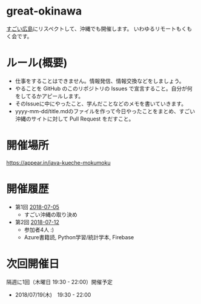 # great-okinawa

[すごい広島](http://great-h.github.io/)にリスペクトして、沖縄でも開催します。
いわゆるリモートもくもく会です。

# ルール(概要)
- 仕事をすることはできません。情報発信、情報交換などをしましょう。
- やることを GitHub のこのリポジトリの Issues で宣言すること。自分が何をしてるかアピールします。
- そのIssueに中にやったこと、学んだことなどのメモを書いていきます。
- yyyy-mm-dd/title.mdのファイルを作って今日やったことをまとめ、すごい沖縄のサイトに対して Pull Request をだすこと。

# 開催場所
https://appear.in/java-kueche-mokumoku

# 開催履歴
- 第1回 [2018-07-05](https://github.com/JavaKueche/great-okinawa/tree/master/2018-07-07)
  - すごい沖縄の取り決め
- 第2回 [2018-07-12](https://github.com/JavaKueche/great-okinawa/tree/master/2018-07-12)
  - 参加者4人 :)
  - Azure書籍読, Python学習/統計学本, Firebase

# 次回開催日
隔週に1回（木曜日 19:30 - 22:00）開催予定
- 2018/07/19(木)　19:30 - 22:00
